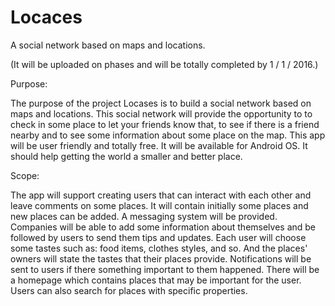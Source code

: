 # Locaces
A social network based on maps and locations.

(It will be uploaded on phases and will be totally completed by 1 / 1 / 2016.)

Purpose: 

The purpose of the project Locases is to build a social network based on maps and locations. This social network will provide the opportunity to to check in some place to let your friends know that, to see if there is a friend nearby and to see some information about some place on the map. This app will be user friendly and totally free. It will be available for Android OS. It should help getting the world a smaller and better place. 


Scope:

The app will support creating users that can interact with each other and leave comments on some places. It will contain initially some places and new places can be added. A messaging system will be provided. Companies will be able to add some information about themselves and be followed by users to send them tips and updates. Each user will choose some tastes such as: food items, clothes styles, and so. And the places' owners will state the tastes that their places provide. Notifications will be sent to users if there something important to them happened. There will be a homepage which contains places that may be important for the user. Users can also search for places with specific properties. 
